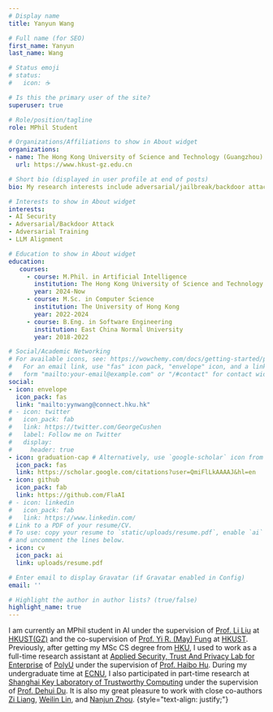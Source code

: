 ```yaml
---
# Display name
title: Yanyun Wang

# Full name (for SEO)
first_name: Yanyun
last_name: Wang

# Status emoji
# status:
#   icon: ☕️

# Is this the primary user of the site?
superuser: true

# Role/position/tagline
role: MPhil Student

# Organizations/Affiliations to show in About widget
organizations:
- name: The Hong Kong University of Science and Technology (Guangzhou)
  url: https://www.hkust-gz.edu.cn

# Short bio (displayed in user profile at end of posts)
bio: My research interests include adversarial/jailbreak/backdoor attack, adversarial training, and generative model security.

# Interests to show in About widget
interests:
- AI Security
- Adversarial/Backdoor Attack
- Adversarial Training
- LLM Alignment

# Education to show in About widget
education:
   courses:
     - course: M.Phil. in Artificial Intelligence
       institution: The Hong Kong University of Science and Technology (Guangzhou)
       year: 2024-Now
     - course: M.Sc. in Computer Science
       institution: The University of Hong Kong
       year: 2022-2024
     - course: B.Eng. in Software Engineering
       institution: East China Normal University
       year: 2018-2022

# Social/Academic Networking
# For available icons, see: https://wowchemy.com/docs/getting-started/page-builder/#icons
#   For an email link, use "fas" icon pack, "envelope" icon, and a link in the
#   form "mailto:your-email@example.com" or "/#contact" for contact widget.
social:
- icon: envelope
  icon_pack: fas
  link: "mailto:yynwang@connect.hku.hk"
# - icon: twitter
#   icon_pack: fab
#   link: https://twitter.com/GeorgeCushen
#   label: Follow me on Twitter
#   display:
#     header: true
- icon: graduation-cap # Alternatively, use `google-scholar` icon from `ai` icon pack
  icon_pack: fas
  link: https://scholar.google.com/citations?user=QmiFlLkAAAAJ&hl=en
- icon: github
  icon_pack: fab
  link: https://github.com/FlaAI
# - icon: linkedin
#   icon_pack: fab
#   link: https://www.linkedin.com/
# Link to a PDF of your resume/CV.
# To use: copy your resume to `static/uploads/resume.pdf`, enable `ai` icons in `params.yaml`,
# and uncomment the lines below.
- icon: cv
  icon_pack: ai
  link: uploads/resume.pdf

# Enter email to display Gravatar (if Gravatar enabled in Config)
email: ''

# Highlight the author in author lists? (true/false)
highlight_name: true
---
```

 
I am currently an MPhil student in AI under the supervision of [Prof. Li Liu](https://liliu-avril.github.io/) at [HKUST(GZ)](https://www.hkust-gz.edu.cn) and the co-supervision of [Prof. Yi R. (May) Fung](https://mayrfung.github.io/) at [HKUST](https://hkust.edu.hk/). Previously, after getting my MSc CS degree from [HKU](https://www.hku.hk/), I used to work as a full-time research assistant at [Applied Security, Trust And Privacy Lab for Enterprise](https://www.astaple.com/) of [PolyU](https://www.polyu.edu.hk/) under the supervision of [Prof. Haibo Hu](https://haibohu.org/). During my undergraduate time at [ECNU](https://english.ecnu.edu.cn/), I also participated in part-time research at [Shanghai Key Laboratory of Trustworthy Computing](https://tclab.ecnu.edu.cn/) under the supervision of [Prof. Dehui Du](https://scholar.google.com/citations?user=9WHLtvoAAAAJ&hl=en&oi=ao). It is also my great pleasure to work with close co-authors [Zi Liang](https://liangzid.github.io/research.html), [Weilin Lin](https://linweiii.github.io/), and [Nanjun Zhou](https://quantum-bitss.github.io/).
{style="text-align: justify;"}
